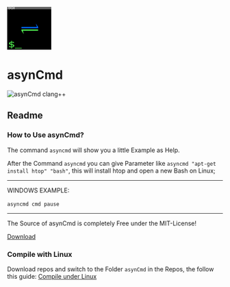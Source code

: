 <object data="https://raw.githubusercontent.com/Sharkbyteprojects/asynCmd/master/.readme_files/Logo%20asyncmd.svg" height="100"><img src="https://raw.githubusercontent.com/Sharkbyteprojects/asynCmd/master/.readme_files/Logo%20asyncmd.png" height="100"></object>
# asynCmd
![asynCmd clang++](https://github.com/Sharkbyteprojects/asynCmd/workflows/asynCmd%20g++/badge.svg)

## Readme

### How to Use asynCmd?

The command `asyncmd` will show you a little Example as Help.

After the Command `asyncmd` you can give Parameter like `asyncmd "apt-get install htop" "bash"`, this will install htop and open a new Bash on Linux;

---

WINDOWS EXAMPLE:

`asyncmd cmd pause`

 
---
The Source of asynCmd is completely Free under the MIT-License!

<a href="https://github.com/Sharkbyteprojects/asynCmd/releases/latest" target="_blank">Download</a>

### Compile with Linux
Download repos and switch to the Folder `asynCmd` in the Repos, the follow this guide: [Compile under Linux](https://github.com/Sharkbyteprojects/asynCmd/blob/master/asynCmd/commands_to_compile_with_linux.md)